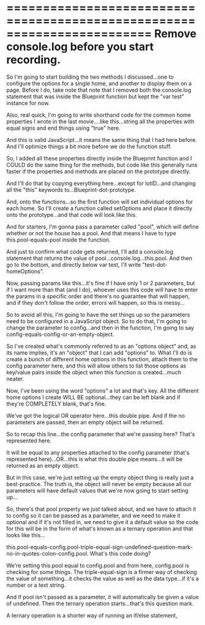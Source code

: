 ========================================================================
Remove console.log  before you start recording.
========================================================================

So I'm going to start building the two methods I discussed...one to configure the options for a single home, and another to display them on a page. Before I do, take note that note that I removed both the console.log statement that was inside the Blueprint function but kept the "var test" instance for now.

Also, real quick, I'm going to write shorthand code for the common home properties I wrote in the last movie....like this...string all the properties with equal signs and end things using "true" here.

And this is valid JavaScript...it means the same thing that I had here before.  And I'll optimize things a bit more before we do the function stuff.

So, I added all these properties directly inside the Blueprint function and I COULD do the same thing for the methods, but code like this generally runs faster if the properties and methods are placed on the prototype directly.

And I'll do that by copying everything here...except for lotID...and changing all the "this" keywords to...Blueprint-dot-prototype.

And, onto the functions...so the first function will set individual options for each home. So I'll create a function called setOptions and place it directly onto the prototype...and that code will look like this.

And for starters, I'm gonna pass a parameter called "pool", which will define whether or not the house has a pool. And that means I have to type this.pool-equals-pool inside the function.

And just to confirm what code gets returned, I'll add a console.log statement that returns the value of pool...console.log...this.pool. And then go to the bottom, and directly below var test, I'll write "test-dot-homeOptions".

Now, passing params like this...it's fine if I have only 1 or 2 parameters, but if I want more than that (and I do), whoever uses this code will have to enter the params in a specific order and there's no guarantee that will happen, and if they don't follow the order, errors will happen, so this is messy...

So to avoid all this, I'm going to have the set things up so the parameters need to be configured in a JavaScript object. So to do that, I'm going to change the parameter to config...and then in the function, I'm going to say config-equals-config-or-an-empty-object.

So I've created what's commonly referred to as an "options object" and, as its name implies, it's an "object" that I can add "options" to. What I'll do is create a bunch of different home options in this function, attach them to the config parameter here, and this will allow others to list those options as key/value pairs inside the object when this function is created...much neater.

Now, I've been using the word "options" a lot and that's key. All the different home options I create WILL BE optional...they can be left blank and if they're COMPLETELY blank, that's fine.

We've got the logical OR operator here...this double pipe. And if the no parameters are passed, then an empty object will be returned.

So to recap this line...the config parameter that we're passing here? That's represented here.

It will be equal to any properties attached to the config parameter (that's represented here)...OR...this is what this double pipe means...it will be returned as an empty object.

But in this case, we're just setting up the empty object thing is really just a best-practice. The truth is, the object will never be empty because all our parameters will have default values that we're now going to start setting up...

So, there's that pool property we just talked about, and we have to attach it to config so it can be passed as a parameter, and we need to make it optional and if it's not filled in, we need to give it a default value so the code for this will be in the form of what's known as a ternary operation and that looks like this...

this.pool-equals-config.pool-triple-equal-sign-undefined-question-mark-no-in-quotes-colon-config.pool. What's this code doing?

We're setting this.pool equal to config.pool and from here, config.pool is checking for some things. The triple-equal-sign is a firmer way of checking the value of something...it checks the value as well as the data type...if it's a number or a text string.

And if pool isn't passed as a parameter, it will automatically be given a value of undefined. Then the ternary operation starts...that's this question mark.

A ternary operation is a shorter way of running an if/else statement,
